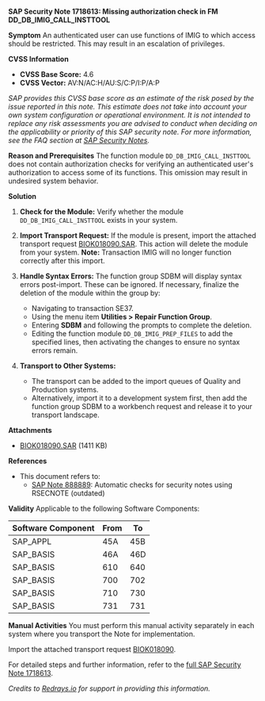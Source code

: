 **SAP Security Note 1718613: Missing authorization check in FM DD_DB_IMIG_CALL_INSTTOOL**

**Symptom**
An authenticated user can use functions of IMIG to which access should be restricted. This may result in an escalation of privileges.

**CVSS Information**
- **CVSS Base Score:** 4.6
- **CVSS Vector:** AV:N/AC:H/AU:S/C:P/I:P/A:P

*SAP provides this CVSS base score as an estimate of the risk posed by the issue reported in this note. This estimate does not take into account your own system configuration or operational environment. It is not intended to replace any risk assessments you are advised to conduct when deciding on the applicability or priority of this SAP security note. For more information, see the FAQ section at [SAP Security Notes](https://service.sap.com/securitynotes/).*

**Reason and Prerequisites**
The function module `DD_DB_IMIG_CALL_INSTTOOL` does not contain authorization checks for verifying an authenticated user's authorization to access some of its functions. This omission may result in undesired system behavior.

**Solution**
1. **Check for the Module:**
   Verify whether the module `DD_DB_IMIG_CALL_INSTTOOL` exists in your system.
   
2. **Import Transport Request:**
   If the module is present, import the attached transport request [BIOK018090.SAR](https://me.sap.com/sap/support/sapnotes/public/services/attachment.htm?iv_key=012003146900000264962012&iv_version=0007&iv_guid=8C65C9247BEBDD4D801CB3DBAC81141D). This action will delete the module from your system. **Note:** Transaction IMIG will no longer function correctly after this import.

3. **Handle Syntax Errors:**
   The function group SDBM will display syntax errors post-import. These can be ignored. If necessary, finalize the deletion of the module within the group by:
   - Navigating to transaction SE37.
   - Using the menu item **Utilities > Repair Function Group**.
   - Entering **SDBM** and following the prompts to complete the deletion.
   - Editing the function module `DD_DB_IMIG_PREP_FILES` to add the specified lines, then activating the changes to ensure no syntax errors remain.

4. **Transport to Other Systems:**
   - The transport can be added to the import queues of Quality and Production systems.
   - Alternatively, import it to a development system first, then add the function group SDBM to a workbench request and release it to your transport landscape.

**Attachments**
- [BIOK018090.SAR](https://me.sap.com/sap/support/sapnotes/public/services/attachment.htm?iv_key=012003146900000264962012&iv_version=0007&iv_guid=8C65C9247BEBDD4D801CB3DBAC81141D) (1411 KB)

**References**
- This document refers to:
  - [SAP Note 888889](https://me.sap.com/notes/888889): Automatic checks for security notes using RSECNOTE (outdated)

**Validity**
Applicable to the following Software Components:

| Software Component | From | To  |
|--------------------|------|-----|
| SAP_APPL           | 45A  | 45B |
| SAP_BASIS          | 46A  | 46D |
| SAP_BASIS          | 610  | 640 |
| SAP_BASIS          | 700  | 702 |
| SAP_BASIS          | 710  | 730 |
| SAP_BASIS          | 731  | 731 |

**Manual Activities**
You must perform this manual activity separately in each system where you transport the Note for implementation.

Import the attached transport request [BIOK018090](https://me.sap.com/sap/support/sapnotes/public/services/attachment.htm?iv_key=012003146900000264962012&iv_version=0007&iv_guid=8C65C9247BEBDD4D801CB3DBAC81141D).

For detailed steps and further information, refer to the [full SAP Security Note 1718613](https://me.sap.com/notes/1718613).

*Credits to [Redrays.io](https://redrays.io) for support in providing this information.*